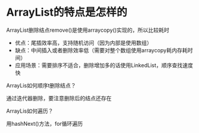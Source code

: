 # ArrayList的特点是怎样的

ArrayList删除结点remove()是使用arraycopy()实现的，所以比较耗时

- 优点：尾插效率高，支持随机访问（因为内部是使用数组）
- 缺点：中间插入或者删除效率低（需要对整个数组使用arraycopy耗内存耗时间）
- 应用场景：需要排序不适合，删除增加多的话使用LinkedList，顺序查找速度快

ArrayLis如何顺序t删除结点？

通过迭代器删除，要注意删除后的结点还存在

ArrayLis如何遍历？

用hashNext()方法，for循环遍历

